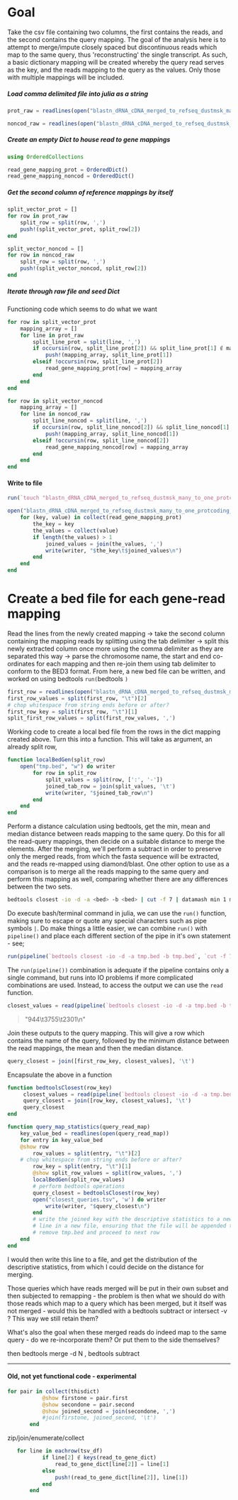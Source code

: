 # Goal
Take the csv file containing two columns, the first contains the reads, and
the second contains the query mapping. The goal of the analysis here is to
attempt to merge/impute closely spaced but discontinuous reads which map to the same query, thus 'reconstructing' the single transcript. As such, a basic
dictionary mapping will be created whereby the query read serves as the key,
and the reads mapping to the query as the values. Only those with multiple
mappings will be included. 




##### Load comma delimited file into julia as a string
```julia 
prot_raw = readlines(open("blastn_dRNA_cDNA_merged_to_refseq_dustmsk_many_to_one_protcoding_col1_2.csv"))

noncod_raw = readlines(open("blastn_dRNA_cDNA_merged_to_refseq_dustmsk_many_to_one_noncoding_col1_2.csv"))
```

##### Create an empty Dict to house read to gene mappings
```julia
using OrderedCollections

read_gene_mapping_prot = OrderedDict()
read_gene_mapping_noncod = OrderedDict()
```

##### Get the second column of reference mappings by itself
```julia
split_vector_prot = []
for row in prot_raw
    split_row = split(row, ',')
    push!(split_vector_prot, split_row[2])
end

split_vector_noncod = []
for row in noncod_raw
    split_row = split(row, ',')
    push!(split_vector_noncod, split_row[2])
end
```

##### Iterate through raw file and seed Dict 

Functioning code which seems to do what we want 
```julia
for row in split_vector_prot
    mapping_array = []
    for line in prot_raw
        split_line_prot = split(line, ',')
        if occursin(row, split_line_prot[2]) && split_line_prot[1] ∉ mapping_array
            push!(mapping_array, split_line_prot[1])
        elseif !occursin(row, split_line_prot[2])
            read_gene_mapping_prot[row] = mapping_array
        end
    end
end

for row in split_vector_noncod
    mapping_array = []
    for line in noncod_raw
        split_line_noncod = split(line, ',')
        if occursin(row, split_line_noncod[2]) && split_line_noncod[1] ∉ mapping_array
            push!(mapping_array, split_line_noncod[1])
        elseif !occursin(row, split_line_noncod[2])
            read_gene_mapping_noncod[row] = mapping_array
        end
    end
end
```


#### Write to file 
```julia
run(`touch "blastn_dRNA_cDNA_merged_to_refseq_dustmsk_many_to_one_protcoding_dict.tsv"`) 

open("blastn_dRNA_cDNA_merged_to_refseq_dustmsk_many_to_one_protcoding_dict.tsv", "r+") do writer
    for (key, value) in collect(read_gene_mapping_prot)
        the_key = key
        the_values = collect(value)
        if length(the_values) > 1 
            joined_values = join(the_values, ',')
            write(writer, "$the_key\t$joined_values\n")
        end
    end
end
```


# Create a bed file for each gene-read mapping 

Read the lines from the newly created mapping -> take the second column
containing the mapping reads by splitting using the tab delimiter -> split this
newly extracted column once more using the comma delimiter as they are
separated this way -> parse the chromosome name, the start and end co-ordinates
for each mapping and then re-join them using tab delimiter to conform to the
BED3 format. From here, a new bed file can be written, and worked on using bedtools `run(`bedtools <something>`)` 

```julia
first_row = readlines(open("blastn_dRNA_cDNA_merged_to_refseq_dustmsk_many_to_one_protcoding_dict.tsv"))[1]
first_row_values = split(first_row, "\t")[2]
# chop whitespace from string ends before or after? 
first_row_key = split(first_row, "\t")[1] 
split_first_row_values = split(first_row_values, ',')
```

Working code to create a local bed file from the rows in the dict mapping created above. Turn this into a function. This will take as argument, an already split row, 
```julia
function localBedGen(split_row)
    open("tmp.bed", "w") do writer
        for row in split_row
            split_values = split(row, [':', '-'])
            joined_tab_row = join(split_values, '\t')
            write(writer, "$joined_tab_row\n")
        end 
    end
end
```

Perform a distance calculation using bedtools, get the min, mean and median
distance between reads mapping to the same query. Do this for all the
read-query mappings, then decide on a suitable distance to merge the elements.
After the merging, we'll perform a subtract in order to preserve only the
merged reads, from which the fasta sequence will be extracted, and the reads
re-mapped using diamond/blast. One other option to use as a comparison is to merge all the reads mapping to the same query and perform this mapping as well, comparing whether there are any differences between the two sets.  

```bash
bedtools closest -io -d -a <bed> -b <bed> | cut -f 7 | datamash min 1 mean 1 median 1 | datamash round 1 round 2 round 3
```

Do execute bash/terminal command in julia, we can use the `run()` function, making sure to escape or quote any special characters such as pipe symbols `|`. Do make things a little easier, we can combine `run()` with `pipeline()` and place each different section of the pipe in it's own statement - see;
```julia
run(pipeline(`bedtools closest -io -d -a tmp.bed -b tmp.bed`, `cut -f 7`, `datamash min 1 mean 1 median 1`, `datamash round 1 round 2 round 3`))
```

The `run(pipeline())` combination is adequate if the pipeline contains only a single command, but runs into IO problems if more complicated combinations are used. Instead, to access the output we can use the `read` function. 
```julia
closest_values = read(pipeline(`bedtools closest -io -d -a tmp.bed -b tmp.bed`, `cut -f 7`, `datamash min 1 mean 1 median 1`, `datamash round 1 round 2 round 3`), String)
```
> "944\t3755\t2301\n" 

Join these outputs to the query mapping. This will give a row which contains the name of the query, followed by the minimum distance between the read mappings, the mean and then the median distance. 
```julia
query_closest = join([first_row_key, closest_values], '\t')
```

Encapsulate the above in a function 
```julia
function bedtoolsClosest(row_key)
     closest_values = read(pipeline(`bedtools closest -io -d -a tmp.bed -b tmp.bed`, `cut -f 7`, `datamash min 1 mean 1 median 1`, `datamash round 1 round 2 round 3`), String)
     query_closest = join([row_key, closest_values], '\t')
     query_closest
end
```

```julia
function query_map_statistics(query_read_map)
    key_value_bed = readlines(open(query_read_map))
    for entry in key_value_bed
    @show row
        row_values = split(entry, "\t")[2]
    # chop whitespace from string ends before or after? 
        row_key = split(entry, "\t")[1]
        @show split_row_values = split(row_values, ',')
        localBedGen(split_row_values)
        # perform bedtools operations 
        query_closest = bedtoolsClosest(row_key)
        open("closest_queries.tsv", 'w') do writer
            write(writer, "$query_closest\n") 
        end 
        # write the joined key with the descriptive statistics to a new 
        # line in a new file, ensuring that the file will be appended too not overwritten 
        # remove tmp.bed and proceed to next row
    end
end 

```

I would then write this line to a file, and get the distribution of the descriptive statistics, from which I could decide on the distance for merging. 

Those queries which have reads merged will be put in their own subset and then
subjected to remapping - the problem is then what we should do with those reads
which map to a query which has been merged, but it itself was not merged -
would this be handled with a bedtools subtract or intersect -v ? This way we
still retain them? 

What's also the goal when these merged reads do indeed map to the same query - do we re-incorporate them? Or put them to the side themselves?     

then bedtools merge -d N , bedtools subtract 


---------------------------------------------------------------------------
#### Old, not yet functional code - experimental 
```julia
for pair in collect(thisdict)
           @show firstone = pair.first
           @show secondone = pair.second
           @show joined_second = join(secondone, ',')
           #join(firstone, joined_second, '\t')
       end
```

zip/join/enumerate/collect

```julia
   for line in eachrow(tsv_df)
           if line[2] ∉ keys(read_to_gene_dict)
               read_to_gene_dict[line[2]] = line[1]
           else
               push!(read_to_gene_dict[line[2]], line[1])
           end
       end
```

